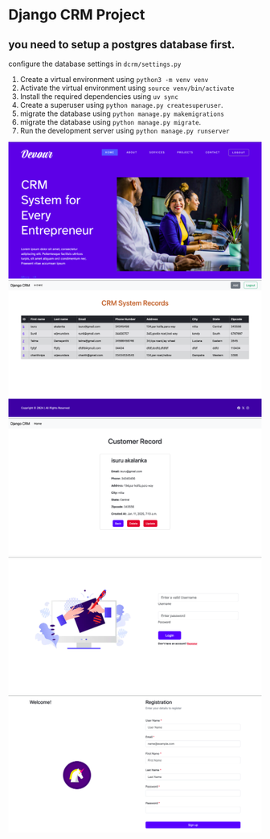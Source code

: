 # Django CRM Project

## you need to setup a postgres database first.
 configure the database settings in `dcrm/settings.py`

1. Create a virtual environment using `python3 -m venv venv`
2. Activate the virtual environment using `source venv/bin/activate`
3. Install the required dependencies using `uv sync`
4. Create a superuser using `python manage.py createsuperuser`.
5. migrate the database using `python manage.py makemigrations`
6. migrate the database using `python manage.py migrate`. 
7. Run the development server using `python manage.py runserver`

![image](1.png)
![image](2.png)
![image](3.png)
![image](4.png)
![image](5.png)